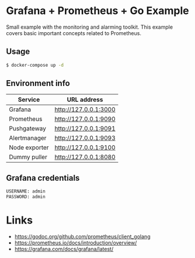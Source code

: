 # Grafana + Prometheus + Go Example
Small example with the monitoring and alarming toolkit. This example covers basic important concepts related to Prometheus.

## Usage
```bash
$ docker-compose up -d
```

## Environment info
|Service | URL address |
|------- |-------------| 
|Grafana | http://127.0.0.1:3000|
|Prometheus | http://127.0.0.1:9090|
|Pushgateway | http://127.0.0.1:9091|
|Alertmanager | http://127.0.0.1:9093|
|Node exporter | http://127.0.0.1:9100|
|Dummy puller  | http://127.0.0.1:8080|

## Grafana credentials
```bash
USERNAME: admin
PASSWORD: admin
```

# Links
* https://godoc.org/github.com/prometheus/client_golang
* https://prometheus.io/docs/introduction/overview/
* https://grafana.com/docs/grafana/latest/

